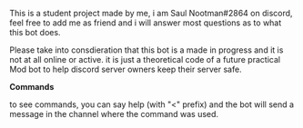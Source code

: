  This is a student project made by me, i am Saul Nootman#2864 on discord, feel free to add me as friend and i will answer most questions as to what this bot does.

 Please take into consdieration that this bot is a made in progress and it is not at all online or active. it is just a theoretical code of a future practical Mod bot to help discord server owners keep their server safe.

**Commands**

to see commands, you can say help (with "<" prefix) and the bot will send a message in the channel where the command was used.
